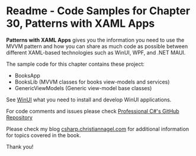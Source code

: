 # Readme - Code Samples for Chapter 30, Patterns with XAML Apps

**Patterns with XAML Apps** gives you the information you need to use the MVVM pattern and how you can share as much code as possible between different XAML-based technologies such as WinUI, WPF, and .NET MAUI.

The sample code for this chapter contains these project:

* BooksApp
* BooksLib (MVVM classes for books view-models and services)
* GenericViewModels (Generic view-model base classes)

See [WinUI](../../WinUI.md) what you need to install and develop WinUI applications.
 
For code comments and issues please check [Professional C#'s GitHub Repository](https://github.com/ProfessionalCSharp/ProfessionalCSharp2021)

Please check my blog [csharp.christiannagel.com](https://csharp.christiannagel.com "csharp.christiannagel.com") for additional information for topics covered in the book.

Thank you!